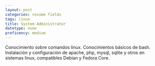 ```yaml
---
layout: post
categories: resume fields
tags: linux
title: System Administrator
datetype: none
proficency: medium
---
```


Conocimiento sobre comandos linux. Conocimientos básicos de bash. Instalación y configuración de apache, php, mysql, sqlite y otros en sistemas linux, compatibles Debian y Fedora Core.
